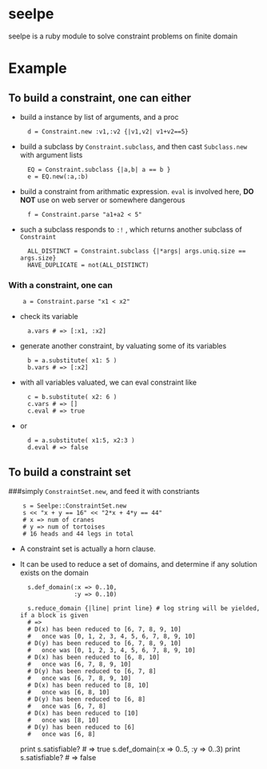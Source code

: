 # seelpe
seelpe is a ruby module to solve constraint problems on finite domain

# Example
## To build a constraint, one can either

* build a instance by list of arguments, and a proc

        d = Constraint.new :v1,:v2 {|v1,v2| v1+v2==5}

* build a subclass by `Constraint.subclass`, and then cast `Subclass.new` with argument lists

        EQ = Constraint.subclass {|a,b| a == b }
        e = EQ.new(:a,:b)

* build a constraint from arithmatic expression. `eval` is involved here, **DO NOT** use on web server or somewhere dangerous

        f = Constraint.parse "a1+a2 < 5"

* such a subclass responds to `:!` , which returns another subclass of `Constraint`

        ALL_DISTINCT = Constraint.subclass {|*args| args.uniq.size == args.size}
        HAVE_DUPLICATE = not(ALL_DISTINCT)

### With a constraint, one can

        a = Constraint.parse "x1 < x2"

* check its variable

        a.vars # => [:x1, :x2]

* generate another constraint, by valuating some of its variables

        b = a.substitute( x1: 5 )
        b.vars # => [:x2]

* with all variables valuated, we can eval constraint like

        c = b.substitute( x2: 6 )
        c.vars # => []
        c.eval # => true

* or

        d = a.substitute( x1:5, x2:3 )
        d.eval # => false

## To build a constraint set

###simply `ConstraintSet.new`, and feed it with constriants

        s = Seelpe::ConstraintSet.new
        s << "x + y == 16" << "2*x + 4*y == 44"
        # x => num of cranes
        # y => num of tortoises
        # 16 heads and 44 legs in total

* A constraint set is actually a horn clause.

* It can be used to reduce a set of domains, and determine if any solution exists on the domain

        s.def_domain(:x => 0..10,
                     :y => 0..10)

        s.reduce_domain {|line| print line} # log string will be yielded, if a block is given
        # =>
        # D(x) has been reduced to [6, 7, 8, 9, 10]
        #   once was [0, 1, 2, 3, 4, 5, 6, 7, 8, 9, 10]
        # D(y) has been reduced to [6, 7, 8, 9, 10]
        #   once was [0, 1, 2, 3, 4, 5, 6, 7, 8, 9, 10]
        # D(x) has been reduced to [6, 8, 10]
        #   once was [6, 7, 8, 9, 10]
        # D(y) has been reduced to [6, 7, 8]
        #   once was [6, 7, 8, 9, 10]
        # D(x) has been reduced to [8, 10]
        #   once was [6, 8, 10]
        # D(y) has been reduced to [6, 8]
        #   once was [6, 7, 8]
        # D(x) has been reduced to [10]
        #   once was [8, 10]
        # D(y) has been reduced to [6]
        #   once was [6, 8]
	print s.satisfiable?
        # => true
        s.def_domain(:x => 0..5,
                     :y => 0..3)
        print s.satisfiable?
        # => false

